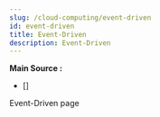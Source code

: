 ```yaml
---
slug: /cloud-computing/event-driven
id: event-driven
title: Event-Driven
description: Event-Driven
---
```


**Main Source :**

- [] 

Event-Driven page

